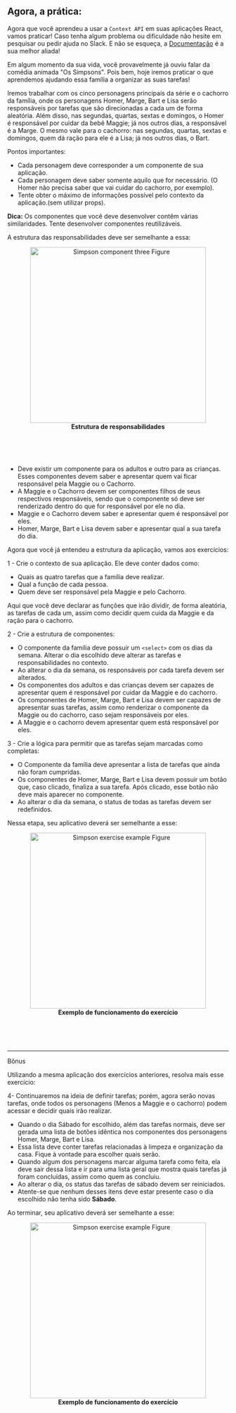## Agora, a prática:

Agora que você aprendeu a usar a `Context API` em suas aplicações React, vamos praticar! Caso tenha algum problema ou dificuldade não hesite em pesquisar ou pedir ajuda no Slack. E não se esqueça, a <a href="https://pt-br.reactjs.org/docs/context.html" target="_blank">Documentação</a> é a sua melhor aliada!

Em algum momento da sua vida, você provavelmente já ouviu falar  da comédia animada "Os Simpsons". Pois bem, hoje iremos praticar o que aprendemos ajudando essa família a organizar as suas tarefas!

Iremos trabalhar com os cinco personagens principais da série e o cachorro da família, onde os personagens Homer, Marge, Bart e Lisa serão responsáveis por tarefas que são direcionadas a cada um de forma aleatória. Além disso, nas segundas, quartas, sextas e domingos, o Homer é responsável por cuidar da bebê Maggie; já nos outros dias, a responsável é a Marge. O mesmo vale para o cachorro: nas segundas, quartas, sextas e domingos, quem dá ração para ele é a Lisa; já nos outros dias, o Bart.


Pontos importantes:

- Cada personagem deve corresponder a um componente de sua aplicação.
- Cada personagem deve saber somente aquilo que for necessário. (O Homer não precisa saber que vai cuidar do cachorro, por exemplo).
- Tente obter o máximo de informações possível pelo contexto da aplicação.(sem utilizar props).

**Dica:** Os componentes que você deve desenvolver contêm várias similaridades. Tente desenvolver componentes reutilizáveis.

A estrutura das responsabilidades deve ser semelhante a essa:

<figure align="center">
    <img src="https://i.imgur.com/z0hnahS.png" alt="Simpson component three Figure" style="height:400px">
    <figcaption align = "center"><b>Estrutura de responsabilidades</b></figcaption>
</figure>
<br>
<br>
<br>

- Deve existir um componente para os adultos e outro para as crianças. Esses componentes devem saber e apresentar quem vai ficar responsável pela Maggie ou o Cachorro.
- A Maggie e o Cachorro devem ser componentes filhos de seus respectivos responsáveis, sendo que o componente só deve ser renderizado dentro do que for responsável por ele no dia.
- Maggie e o Cachorro devem saber e apresentar quem é responsável por eles.
- Homer, Marge, Bart e Lisa devem saber e apresentar qual a sua tarefa do dia.

Agora que você já entendeu a estrutura da aplicação, vamos aos exercícios:

1 - Crie o contexto de sua aplicação. Ele deve conter dados como:
- Quais as quatro tarefas que a família deve realizar.
- Qual a função de cada pessoa.
- Quem deve ser responsável pela Maggie e pelo Cachorro.

Aqui que você deve declarar as funções que irão dividir, de forma aleatória, as tarefas de cada um, assim como decidir quem cuida da Maggie e da ração para o cachorro.

2 - Crie a estrutura de componentes:
- O componente da família deve possuir um `<select>` com os dias da semana. Alterar o dia escolhido deve alterar as tarefas e responsabilidades no contexto.
- Ao alterar o dia da semana, os responsáveis por cada tarefa devem ser alterados.
- Os componentes dos adultos e das crianças devem ser capazes de apresentar quem é responsável por cuidar da Maggie e do cachorro.
- Os componentes de Homer, Marge, Bart e Lisa devem ser capazes de apresentar suas tarefas, assim como renderizar o componente da Maggie ou do cachorro, caso sejam responsáveis por eles.
- A Maggie e o cachorro devem apresentar quem está responsável por eles.

3 - Crie a lógica para permitir que as tarefas sejam marcadas como completas:
- O Componente da família deve apresentar a lista de tarefas que ainda não foram cumpridas.
- Os componentes de Homer, Marge, Bart e Lisa devem possuir um botão que, caso clicado, finaliza a sua tarefa. Após clicado, esse botão não deve mais aparecer no componente.
- Ao alterar o dia da semana, o status de todas as tarefas devem ser redefinidos.

Nessa etapa, seu aplicativo deverá ser semelhante a esse:

<figure align="center">
    <img src="https://i.imgur.com/Sz1yN6A.gif" alt="Simpson exercise example Figure" style="height:400px">
    <figcaption align = "center"><b>Exemplo de funcionamento do exercício</b></figcaption>
</figure>
<br>
<br>
<br>

---

Bônus

Utilizando a mesma aplicação dos exercícios anteriores, resolva mais esse exercício:

4- Continuaremos na ideia de definir tarefas; porém, agora serão novas tarefas, onde  todos os personagens (Menos a Maggie e o cachorro) podem acessar e decidir quais irão realizar.
 - Quando o dia Sábado for escolhido, além das tarefas normais, deve ser gerada uma lista de botões idêntica nos componentes  dos personagens Homer, Marge, Bart e Lisa.
 - Essa lista deve conter tarefas relacionadas à limpeza e organização da casa. Fique à vontade para escolher quais serão.
 - Quando algum dos personagens marcar alguma tarefa como feita, ela deve sair dessa lista e ir para uma lista geral que mostra quais tarefas já foram concluídas, assim como quem as concluiu.
 - Ao alterar o dia, os status das tarefas de sábado devem ser reiniciados.
 - Atente-se que nenhum desses itens deve estar presente caso o dia escolhido não tenha sido **Sábado**.

Ao terminar, seu aplicativo deverá ser semelhante a esse:

<figure align="center">
    <img src="https://i.imgur.com/SiqAmzx.gif" alt="Simpson exercise example Figure" style="height:400px">
    <figcaption align = "center"><b>Exemplo de funcionamento do exercício</b></figcaption>
</figure>
